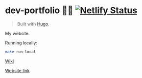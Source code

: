# dev-portfolio 👨‍💻 [![Netlify Status](https://api.netlify.com/api/v1/badges/bea2cf2f-3454-4562-8740-5bd0476564ba/deploy-status)](https://app.netlify.com/sites/endormi-portfolio/deploys)

> Built with [Hugo](https://gohugo.io/).

My website.

Running locally:

```sh
make run-local
```

[Wiki](https://github.com/endormi/dev-portfolio/wiki)

[Website link](https://endormi.io/)
